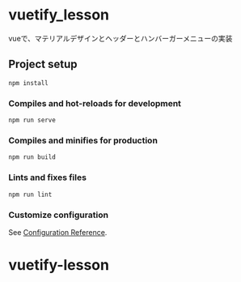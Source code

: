 # vuetify_lesson
vueで、マテリアルデザインとヘッダーとハンバーガーメニューの実装

## Project setup
```
npm install
```

### Compiles and hot-reloads for development
```
npm run serve
```

### Compiles and minifies for production
```
npm run build
```

### Lints and fixes files
```
npm run lint
```

### Customize configuration
See [Configuration Reference](https://cli.vuejs.org/config/).
# vuetify-lesson
